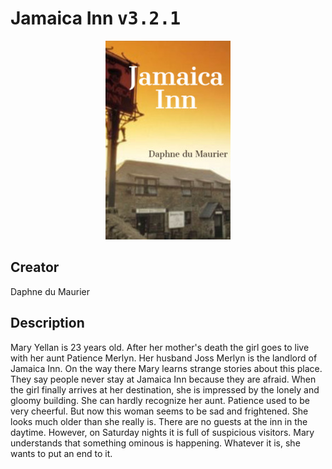 
# Jamaica Inn <kbd>v3.2.1</kbd>

<center>
  <img src="./cover-1024.jpg"/>
</center>

## Creator
Daphne du Maurier

## Description
Mary Yellan is 23 years old. After her mother's death the girl goes to live with her aunt Patience Merlyn. Her husband Joss Merlyn is the landlord of Jamaica Inn. On the way there Mary learns strange stories about this place. They say people never stay at Jamaica Inn because they are afraid. When the girl finally arrives at her destination, she is impressed by the lonely and gloomy building. She can hardly recognize her aunt. Patience used to be very cheerful. But now this woman seems to be sad and frightened. She looks much older than she really is. There are no guests at the inn in the daytime. However, on Saturday nights it is full of suspicious visitors. Mary understands that something ominous is happening. Whatever it is, she wants to put an end to it.
